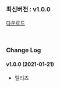 ### 최신버전 : v1.0.0

[다운로드](https://kr.object.ncloudstorage.com/itsb/GameChatSDK/GameChatUnity_v0.3.0%28Beta%29.unitypackage)

<br/>

### Change Log

#### v1.0.0 (2021-01-21)

- 릴리즈
